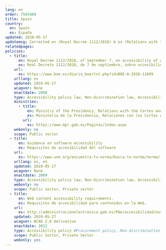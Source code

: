 ```yaml
---
lang: en
order: 7565409
title: Spain
country:
  en: Spain
  es: España
updated: 2020-05-17
updatemsg: Corrected en (Royal Decree 1112/2018) & en (Relations with the Cortes and Equality)
relatedpages:
policies:
  - title:
      en: Royal Decree 1112/2018, of September 7, on accessibility of websites and applications for mobile devices in the public sector.
      es: Real Decreto 1112/2018, de 7 de septiembre, sobre accesibilidad de los sitios web y aplicaciones para dispositivos móviles del sector público.
    url:
      es: https://www.boe.es/diario_boe/txt.php?id=BOE-A-2018-12699
    urllang: es
    updated: 2019-05-27
    wcagver: None
    enactdate: 2008
    type: Accessibility policy law, Non-discrimination law, Accessibility law, Accessibility policy # other values: law/policy/procurement
    ministries:
      - title:
          en: Ministry of the Presidency, Relations with the Cortes and Equality
          es: Ministerio de la Presidencia, Relaciones con las Cortes e Igualdad
        url:
          es: https://www.mpr.gob.es/Paginas/index.aspx
    webonly: no
    scope: Public sector
  - title:
      en: Guidance on software accessibility
      es: Requisitos de accesibilidad del software
    url:
      es: https://www.une.org/encuentra-tu-norma/busca-tu-norma/norma/?Tipo=N&c=N0043547
    urllang: es, en
    updated: 2019-05-27
    wcagver: None
    enactdate: 2009
    type: Accessibility policy law, Non-discrimination law, Accessibility law, Accessibility policy # other values: law/policy/procurement
    webonly: no
    scope: Public sector, Private sector
  - title:
      en: Web content accessibility requirements.
      es: Requisitos de accesibilidad para contenidos en la Web.
    url:
      es: http://administracionelectronica.gob.es/PAe/accesibilidad/normativa
    updated: 2019-05-27
    wcagver: WCAG 2.0 derivative
    enactdate: 2012
    type: Accessibility policy #Procurement policy, Non-discrimination law, Accessibility law, Recommendation, Accessibility policy
    scope: Public Sector, Private Sector
    webonly: yes
---
```

